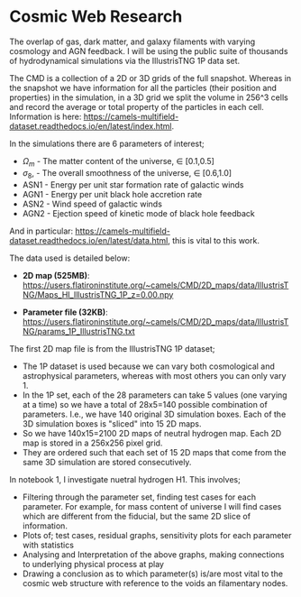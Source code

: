 # Cosmic Web Research
The overlap of gas, dark matter, and galaxy filaments with varying cosmology and AGN feedback. I will be using the public suite of thousands of hydrodynamical simulations via the IllustrisTNG 1P data set.

The CMD is a collection of a 2D or 3D grids of the full snapshot. Whereas in the snapshot we have information for all the particles (their position and properties) in the simulation, in a 3D grid we split the volume in 256^3 cells and record the average or total property of the particles in each cell. Information is here: https://camels-multifield-dataset.readthedocs.io/en/latest/index.html. 

In the simulations there are 6 parameters of interest;
 - $\Omega_m$ - The matter content of the universe, $\in$ [0.1,0.5]
 - $\sigma_8$, - The overall smoothness of the universe, $\in$ [0.6,1.0]
 - ASN1 - Energy per unit star formation rate of galactic winds
 - AGN1 - Energy per unit black hole accretion rate
 - ASN2 - Wind speed of galactic winds
 - AGN2 - Ejection speed of kinetic mode of black hole feedback

And in particular: https://camels-multifield-dataset.readthedocs.io/en/latest/data.html, this is vital to this work.

The data used is detailed below:

 * **2D map (525MB)**: https://users.flatironinstitute.org/~camels/CMD/2D_maps/data/IllustrisTNG/Maps_HI_IllustrisTNG_1P_z=0.00.npy

 * **Parameter file (32KB)**: https://users.flatironinstitute.org/~camels/CMD/2D_maps/data/IllustrisTNG/params_1P_IllustrisTNG.txt

 The first 2D map file is from the IllustrisTNG 1P dataset;
 - The 1P dataset is used because we can vary both cosmological and astrophysical parameters, whereas with most others you can only vary 1. 
 - In the 1P set, each of the 28 parameters can take 5 values (one varying at a time) so we have a total of 28x5=140 possible combination of parameters. I.e., we have 140 original 3D simulation boxes. Each of the 3D simulation boxes is "sliced" into 15 2D maps. 
  - So we have 140x15=2100 2D maps of neutral hydrogen map. Each 2D map is stored in a 256x256 pixel grid.
 - They are ordered such that each set of 15 2D maps that come from the same 3D simulation are stored consecutively. 

In notebook 1, I investigate nuetral hydrogen H1. 
This involves;
 - Filtering through the parameter set, finding test cases for each parameter. For example, for mass content of universe I will find cases which are different from the fiducial, but the same 2D slice of information.
 - Plots of; test cases, residual graphs, sensitivity plots for each parameter with statistics
 - Analysing and Interpretation of the above graphs, making connections to underlying physical process at play
 - Drawing a conclusion as to which parameter(s) is/are most vital to the cosmic web structure with reference to the voids an filamentary nodes.